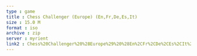 ```yaml
---
type : game
title : Chess Challenger (Europe) (En,Fr,De,Es,It)
size : 15.0 M
format : iso
archive : zip
server : myrient
link2 : Chess%20Challenger%20%28Europe%29%20%28En%2CFr%2CDe%2CEs%2CIt%29
---
```

